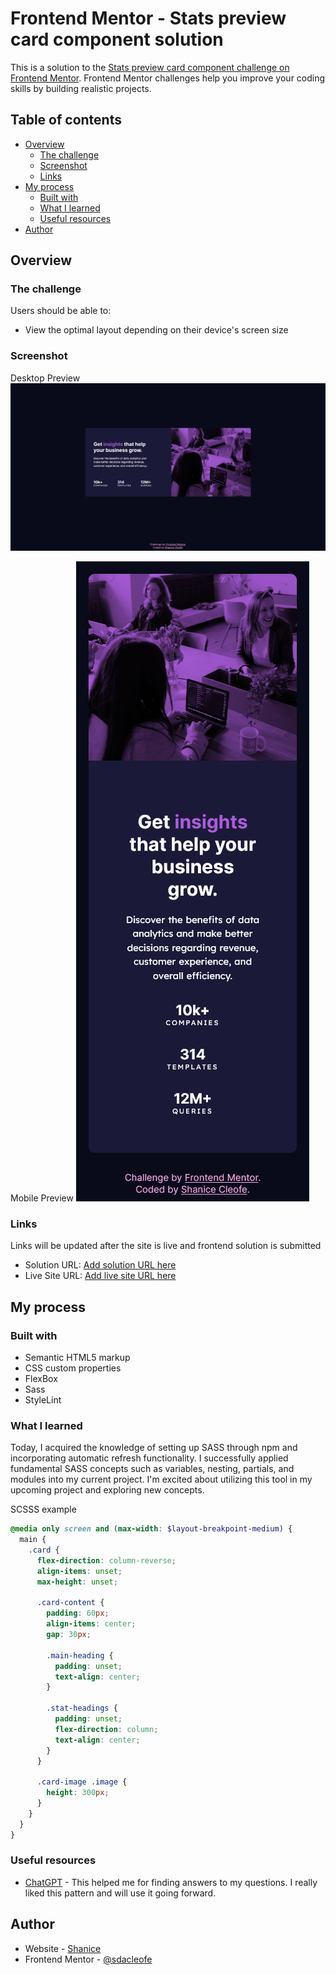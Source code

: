 # Frontend Mentor - Stats preview card component solution

This is a solution to the [Stats preview card component challenge on Frontend Mentor](https://www.frontendmentor.io/challenges/stats-preview-card-component-8JqbgoU62). Frontend Mentor challenges help you improve your coding skills by building realistic projects.

## Table of contents

- [Overview](#overview)
  - [The challenge](#the-challenge)
  - [Screenshot](#screenshot)
  - [Links](#links)
- [My process](#my-process)
  - [Built with](#built-with)
  - [What I learned](#what-i-learned)
  - [Useful resources](#useful-resources)
- [Author](#author)

## Overview

### The challenge

Users should be able to:

- View the optimal layout depending on their device's screen size

### Screenshot

Desktop Preview
![](./design/desktop-preview-f.png)

Mobile Preview
![](./design/mobile-preview-f.png)

### Links

Links will be updated after the site is live and frontend solution is submitted

- Solution URL: [Add solution URL here](https://your-solution-url.com)
- Live Site URL: [Add live site URL here](https://your-live-site-url.com)

## My process

### Built with

- Semantic HTML5 markup
- CSS custom properties
- FlexBox
- Sass
- StyleLint

### What I learned

Today, I acquired the knowledge of setting up SASS through npm and incorporating automatic refresh functionality. I successfully applied fundamental SASS concepts such as variables, nesting, partials, and modules into my current project. I'm excited about utilizing this tool in my upcoming project and exploring new concepts.

SCSSS example

```scss
@media only screen and (max-width: $layout-breakpoint-medium) {
  main {
    .card {
      flex-direction: column-reverse;
      align-items: unset;
      max-height: unset;

      .card-content {
        padding: 60px;
        align-items: center;
        gap: 30px;

        .main-heading {
          padding: unset;
          text-align: center;
        }

        .stat-headings {
          padding: unset;
          flex-direction: column;
          text-align: center;
        }
      }

      .card-image .image {
        height: 300px;
      }
    }
  }
}
```

### Useful resources

- [ChatGPT](https://www.example.com) - This helped me for finding answers to my questions. I really liked this pattern and will use it going forward.

## Author

- Website - [Shanice](https://github.com/sdacleofe/about-me)
- Frontend Mentor - [@sdacleofe](https://www.frontendmentor.io/profile/sdacleofe)
